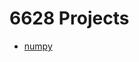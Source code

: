 # 6628 Projects

* [numpy](https://github.com/jiayiLi8/study-python/blob/master/notebook-test.ipynb)

